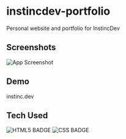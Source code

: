 # instincdev-portfolio

Personal website and portfolio for InstincDev

## Screenshots

![App Screenshot](https://via.placeholder.com/468x300?text=App+Screenshot+Here)


## Demo

instinc.dev


## Tech Used

![HTML5 BADGE](https://img.shields.io/static/v1?label=|&message=HTML5&color=03989E&style=plastic&logo=html5)  ![CSS BADGE](https://img.shields.io/static/v1?label=|&message=CSS3&color=03989e&style=plastic&logo=css3)
